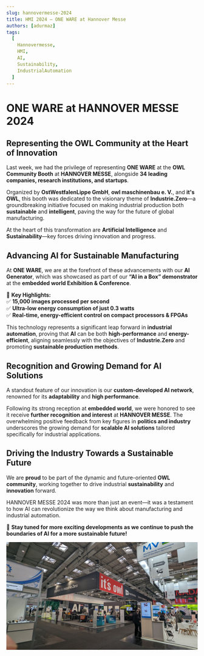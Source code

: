 ```yaml
---
slug: hannovermesse-2024
title: HMI 2024 – ONE WARE at Hannover Messe
authors: [adurmaz]
tags:
  [
    Hannovermesse,
    HMI,
    AI,
    Sustainability,
    IndustrialAutomation
  ]
---
```


# ONE WARE at HANNOVER MESSE 2024  

## Representing the OWL Community at the Heart of Innovation  

Last week, we had the privilege of representing **ONE WARE** at the **OWL Community Booth** at **HANNOVER MESSE**, alongside **34 leading companies, research institutions, and startups**.  

Organized by **OstWestfalenLippe GmbH**, **owl maschinenbau e. V.**, and **it's OWL**, this booth was dedicated to the visionary theme of **Industrie.Zero**—a groundbreaking initiative focused on making industrial production both **sustainable** and **intelligent**, paving the way for the future of global manufacturing.  

At the heart of this transformation are **Artificial Intelligence** and **Sustainability**—key forces driving innovation and progress.  

## Advancing AI for Sustainable Manufacturing  

At **ONE WARE**, we are at the forefront of these advancements with our **AI Generator**, which was showcased as part of our **“AI in a Box” demonstrator** at the **embedded world Exhibition & Conference**.  

🚀 **Key Highlights:**  
✅ **15,000 images processed per second**  
✅ **Ultra-low energy consumption of just 0.3 watts**  
✅ **Real-time, energy-efficient control on compact processors & FPGAs**  

This technology represents a significant leap forward in **industrial automation**, proving that **AI** can be both **high-performance** and **energy-efficient**, aligning seamlessly with the objectives of **Industrie.Zero** and promoting **sustainable production methods**.  

## Recognition and Growing Demand for AI Solutions  

A standout feature of our innovation is our **custom-developed AI network**, renowned for its **adaptability** and **high performance**.  

Following its strong reception at **embedded world**, we were honored to see it receive **further recognition and interest** at **HANNOVER MESSE**. The overwhelming positive feedback from key figures in **politics and industry** underscores the growing demand for **scalable AI solutions** tailored specifically for industrial applications.  

## Driving the Industry Towards a Sustainable Future  

We are **proud** to be part of the dynamic and future-oriented **OWL community**, working together to drive industrial **sustainability** and **innovation** forward.  

HANNOVER MESSE 2024 was more than just an event—it was a testament to how AI can revolutionize the way we think about manufacturing and industrial automation.  

🔎 **Stay tuned for more exciting developments as we continue to push the boundaries of AI for a more sustainable future!**  

![Hannover Messe](img/messe.jpg)  

